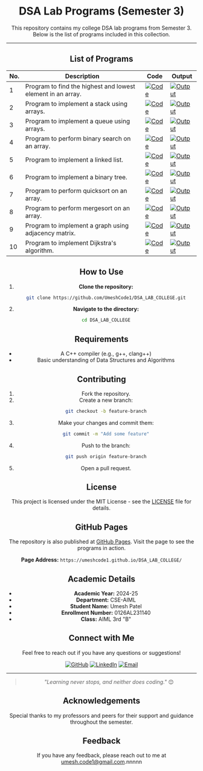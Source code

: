 
<div align="center">

# DSA Lab Programs (Semester 3)

This repository contains my college DSA lab programs from Semester 3. Below is the list of programs included in this collection.

---

## List of Programs

| No. | Description | Code | Output |
| --- | ----------- | ---- | ------ |
| 1   | Program to find the highest and lowest element in an array. | <a href="./Program_1/Program1.cpp" target="_blank"><img src="https://img.shields.io/badge/Code-007ACC?style=flat-square&logo=visual-studio-code&logoColor=white" alt="Code"></a> | <a href="./Program_1/output1.png" target="_blank"><img src="https://img.shields.io/badge/Output-007ACC?style=flat-square&logo=visual-studio-code&logoColor=white" alt="Output"></a> |
| 2   | Program to implement a stack using arrays. | <a href="./Program_2/Program2.cpp" target="_blank"><img src="https://img.shields.io/badge/Code-007ACC?style=flat-square&logo=visual-studio-code&logoColor=white" alt="Code"></a> | <a href="./Program_2/output2.png" target="_blank"><img src="https://img.shields.io/badge/Output-007ACC?style=flat-square&logo=visual-studio-code&logoColor=white" alt="Output"></a> |
| 3   | Program to implement a queue using arrays. | <a href="./Program_3/Program3.cpp" target="_blank"><img src="https://img.shields.io/badge/Code-007ACC?style=flat-square&logo=visual-studio-code&logoColor=white" alt="Code"></a> | <a href="./Program_3/output3.png" target="_blank"><img src="https://img.shields.io/badge/Output-007ACC?style=flat-square&logo=visual-studio-code&logoColor=white" alt="Output"></a> |
| 4   | Program to perform binary search on an array. | <a href="./Program_4/Program4.cpp" target="_blank"><img src="https://img.shields.io/badge/Code-007ACC?style=flat-square&logo=visual-studio-code&logoColor=white" alt="Code"></a> | <a href="./Program_4/output4.png" target="_blank"><img src="https://img.shields.io/badge/Output-007ACC?style=flat-square&logo=visual-studio-code&logoColor=white" alt="Output"></a> |
| 5   | Program to implement a linked list. | <a href="./Program_5/Program5.cpp" target="_blank"><img src="https://img.shields.io/badge/Code-007ACC?style=flat-square&logo=visual-studio-code&logoColor=white" alt="Code"></a> | <a href="./Program_5/output5.png" target="_blank"><img src="https://img.shields.io/badge/Output-007ACC?style=flat-square&logo=visual-studio-code&logoColor=white" alt="Output"></a> |
| 6   | Program to implement a binary tree. | <a href="./Program_6/Program6.cpp" target="_blank"><img src="https://img.shields.io/badge/Code-007ACC?style=flat-square&logo=visual-studio-code&logoColor=white" alt="Code"></a> | <a href="./Program_6/output6.png" target="_blank"><img src="https://img.shields.io/badge/Output-007ACC?style=flat-square&logo=visual-studio-code&logoColor=white" alt="Output"></a> |
| 7   | Program to perform quicksort on an array. | <a href="./Program_7/Program7.cpp" target="_blank"><img src="https://img.shields.io/badge/Code-007ACC?style=flat-square&logo=visual-studio-code&logoColor=white" alt="Code"></a> | <a href="./Program_7/output7.png" target="_blank"><img src="https://img.shields.io/badge/Output-007ACC?style=flat-square&logo=visual-studio-code&logoColor=white" alt="Output"></a> |
| 8   | Program to perform mergesort on an array. | <a href="./Program_8/Program8.cpp" target="_blank"><img src="https://img.shields.io/badge/Code-007ACC?style=flat-square&logo=visual-studio-code&logoColor=white" alt="Code"></a> | <a href="./Program_8/output8.png" target="_blank"><img src="https://img.shields.io/badge/Output-007ACC?style=flat-square&logo=visual-studio-code&logoColor=white" alt="Output"></a> |
| 9   | Program to implement a graph using adjacency matrix. | <a href="./Program_9/Program9.cpp" target="_blank"><img src="https://img.shields.io/badge/Code-007ACC?style=flat-square&logo=visual-studio-code&logoColor=white" alt="Code"></a> | <a href="./Program_9/output9.png" target="_blank"><img src="https://img.shields.io/badge/Output-007ACC?style=flat-square&logo=visual-studio-code&logoColor=white" alt="Output"></a> |
| 10  | Program to implement Dijkstra's algorithm. | <a href="./Program_10/Program10.cpp" target="_blank"><img src="https://img.shields.io/badge/Code-007ACC?style=flat-square&logo=visual-studio-code&logoColor=white" alt="Code"></a> | <a href="./Program_10/output10.png" target="_blank"><img src="https://img.shields.io/badge/Output-007ACC?style=flat-square&logo=visual-studio-code&logoColor=white" alt="Output"></a> |






## How to Use

1. **Clone the repository:**
   ```bash
   git clone https://github.com/UmeshCode1/DSA_LAB_COLLEGE.git
   ```

2. **Navigate to the directory:**
   ```bash
   cd DSA_LAB_COLLEGE
   ```

## Requirements

- A C++ compiler (e.g., g++, clang++)
- Basic understanding of Data Structures and Algorithms

## Contributing

1. Fork the repository.
2. Create a new branch:
   ```bash
   git checkout -b feature-branch
   ```
3. Make your changes and commit them:
   ```bash
   git commit -m "Add some feature"
   ```
4. Push to the branch:
   ```bash
   git push origin feature-branch
   ```
5. Open a pull request.

## License

This project is licensed under the MIT License - see the [LICENSE](./LICENSE) file for details.

## GitHub Pages

The repository is also published at [GitHub Pages](https://umeshcode1.github.io/DSA_LAB_COLLEGE/). Visit the page to see the programs in action.

**Page Address:** `https://umeshcode1.github.io/DSA_LAB_COLLEGE/`

## Academic Details

- **Academic Year:** 2024-25
- **Department:** CSE-AIML
- **Student Name:** Umesh Patel
- **Enrollment Number:** 0126AL231140
- **Class:** AIML 3rd "B"

## Connect with Me

Feel free to reach out if you have any questions or suggestions!

[![GitHub](https://img.shields.io/badge/GitHub-181717?style=for-the-badge&logo=github&logoColor=white)](https://github.com/UmeshCode1)
[![LinkedIn](https://img.shields.io/badge/LinkedIn-0A66C2?style=for-the-badge&logo=linkedin&logoColor=white)](https://www.linkedin.com/in/umesh-patel-5647b42a4/)
[![Email](https://img.shields.io/badge/Email-D14836?style=for-the-badge&logo=gmail&logoColor=white)](mailto:umesh.code1@gmail.com)

---

> _"Learning never stops, and neither does coding."_ 😊

## Acknowledgements

Special thanks to my professors and peers for their support and guidance throughout the semester.

## Feedback

If you have any feedback, please reach out to me at [umesh.code1@gmail.com](mailto:umesh.code1@gmail.com).nnnnn
